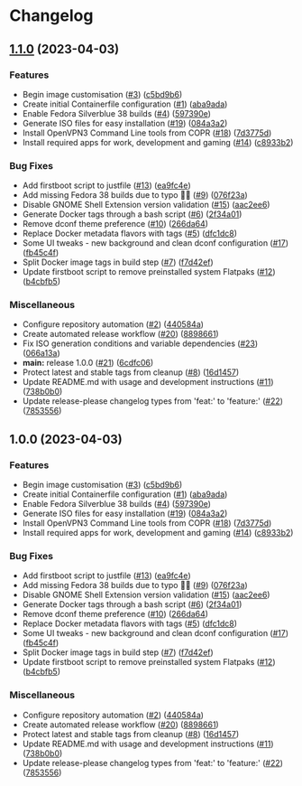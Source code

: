 # Changelog

## [1.1.0](https://github.com/rsturla/immutable-fedora/compare/v1.0.0...v1.1.0) (2023-04-03)


### Features

* Begin image customisation ([#3](https://github.com/rsturla/immutable-fedora/issues/3)) ([c5bd9b6](https://github.com/rsturla/immutable-fedora/commit/c5bd9b61f3279437752a196c070e8f4fb6fdd9e7))
* Create initial Containerfile configuration ([#1](https://github.com/rsturla/immutable-fedora/issues/1)) ([aba9ada](https://github.com/rsturla/immutable-fedora/commit/aba9ada7a7a933545dd00f21cc76a192baeca2eb))
* Enable Fedora Silverblue 38 builds ([#4](https://github.com/rsturla/immutable-fedora/issues/4)) ([597390e](https://github.com/rsturla/immutable-fedora/commit/597390e88c765b4664d74029d909f21d54e47d77))
* Generate ISO files for easy installation ([#19](https://github.com/rsturla/immutable-fedora/issues/19)) ([084a3a2](https://github.com/rsturla/immutable-fedora/commit/084a3a2f58e4812b644fbf9bca598cc90382113a))
* Install OpenVPN3 Command Line tools from COPR ([#18](https://github.com/rsturla/immutable-fedora/issues/18)) ([7d3775d](https://github.com/rsturla/immutable-fedora/commit/7d3775d8c76236092992bcc17e58c2daaaa57808))
* Install required apps for work, development and gaming ([#14](https://github.com/rsturla/immutable-fedora/issues/14)) ([c8933b2](https://github.com/rsturla/immutable-fedora/commit/c8933b20c714b27572dc30d1aba43cd8e5889b11))


### Bug Fixes

* Add firstboot script to justfile ([#13](https://github.com/rsturla/immutable-fedora/issues/13)) ([ea9fc4e](https://github.com/rsturla/immutable-fedora/commit/ea9fc4e962d6b90a05ffef74df0fa9caf9bd936b))
* Add missing Fedora 38 builds due to typo :man_facepalming:  ([#9](https://github.com/rsturla/immutable-fedora/issues/9)) ([076f23a](https://github.com/rsturla/immutable-fedora/commit/076f23ae463597c2a0475eaeb9be998306db48af))
* Disable GNOME Shell Extension version validation ([#15](https://github.com/rsturla/immutable-fedora/issues/15)) ([aac2ee6](https://github.com/rsturla/immutable-fedora/commit/aac2ee614a5bca0b767936690f3141a3606bbdb1))
* Generate Docker tags through a bash script ([#6](https://github.com/rsturla/immutable-fedora/issues/6)) ([2f34a01](https://github.com/rsturla/immutable-fedora/commit/2f34a013b67dbfa997f21828f035dcf77b36fe7c))
* Remove dconf theme preference ([#10](https://github.com/rsturla/immutable-fedora/issues/10)) ([266da64](https://github.com/rsturla/immutable-fedora/commit/266da64d7b9d859adf1ca0341d908b98ea7641e7))
* Replace Docker metadata flavors with tags ([#5](https://github.com/rsturla/immutable-fedora/issues/5)) ([dfc1dc8](https://github.com/rsturla/immutable-fedora/commit/dfc1dc8d2d4892fe9009dc112196ff2012a79e66))
* Some UI tweaks - new background and clean dconf configuration ([#17](https://github.com/rsturla/immutable-fedora/issues/17)) ([fb45c4f](https://github.com/rsturla/immutable-fedora/commit/fb45c4f1db90f2abf405a649195fb5ea8a77a9e4))
* Split Docker image tags in build step ([#7](https://github.com/rsturla/immutable-fedora/issues/7)) ([f7d42ef](https://github.com/rsturla/immutable-fedora/commit/f7d42ef01552fb40c94987952e2b93633a39f0ca))
* Update firstboot script to remove preinstalled system Flatpaks ([#12](https://github.com/rsturla/immutable-fedora/issues/12)) ([b4cbfb5](https://github.com/rsturla/immutable-fedora/commit/b4cbfb5e12e07f2f247fe29658adfa3130e19b43))


### Miscellaneous

* Configure repository automation ([#2](https://github.com/rsturla/immutable-fedora/issues/2)) ([440584a](https://github.com/rsturla/immutable-fedora/commit/440584a59014dffc748b5eac0a182e6a2eeb2636))
* Create automated release workflow ([#20](https://github.com/rsturla/immutable-fedora/issues/20)) ([8898661](https://github.com/rsturla/immutable-fedora/commit/88986618c5e6564c79d9e258a803ded67088c48d))
* Fix ISO generation conditions and variable dependencies ([#23](https://github.com/rsturla/immutable-fedora/issues/23)) ([066a13a](https://github.com/rsturla/immutable-fedora/commit/066a13a6463a728e346b01aaf08eaa4e55eafd19))
* **main:** release 1.0.0 ([#21](https://github.com/rsturla/immutable-fedora/issues/21)) ([6cdfc06](https://github.com/rsturla/immutable-fedora/commit/6cdfc0603b3deecc9b43b2502da41341916f0daf))
* Protect latest and stable tags from cleanup ([#8](https://github.com/rsturla/immutable-fedora/issues/8)) ([16d1457](https://github.com/rsturla/immutable-fedora/commit/16d145747e0f6d8094a07530bd55548fe9ee52ec))
* Update README.md with usage and development instructions ([#11](https://github.com/rsturla/immutable-fedora/issues/11)) ([738b0b0](https://github.com/rsturla/immutable-fedora/commit/738b0b0c3330171a1b22f050cac863d5520ee490))
* Update release-please changelog types from 'feat:' to 'feature:' ([#22](https://github.com/rsturla/immutable-fedora/issues/22)) ([7853556](https://github.com/rsturla/immutable-fedora/commit/7853556f3b4f521f2c8854c8d3b9a086a43753fb))

## 1.0.0 (2023-04-03)


### Features

* Begin image customisation ([#3](https://github.com/rsturla/immutable-fedora/issues/3)) ([c5bd9b6](https://github.com/rsturla/immutable-fedora/commit/c5bd9b61f3279437752a196c070e8f4fb6fdd9e7))
* Create initial Containerfile configuration ([#1](https://github.com/rsturla/immutable-fedora/issues/1)) ([aba9ada](https://github.com/rsturla/immutable-fedora/commit/aba9ada7a7a933545dd00f21cc76a192baeca2eb))
* Enable Fedora Silverblue 38 builds ([#4](https://github.com/rsturla/immutable-fedora/issues/4)) ([597390e](https://github.com/rsturla/immutable-fedora/commit/597390e88c765b4664d74029d909f21d54e47d77))
* Generate ISO files for easy installation ([#19](https://github.com/rsturla/immutable-fedora/issues/19)) ([084a3a2](https://github.com/rsturla/immutable-fedora/commit/084a3a2f58e4812b644fbf9bca598cc90382113a))
* Install OpenVPN3 Command Line tools from COPR ([#18](https://github.com/rsturla/immutable-fedora/issues/18)) ([7d3775d](https://github.com/rsturla/immutable-fedora/commit/7d3775d8c76236092992bcc17e58c2daaaa57808))
* Install required apps for work, development and gaming ([#14](https://github.com/rsturla/immutable-fedora/issues/14)) ([c8933b2](https://github.com/rsturla/immutable-fedora/commit/c8933b20c714b27572dc30d1aba43cd8e5889b11))


### Bug Fixes

* Add firstboot script to justfile ([#13](https://github.com/rsturla/immutable-fedora/issues/13)) ([ea9fc4e](https://github.com/rsturla/immutable-fedora/commit/ea9fc4e962d6b90a05ffef74df0fa9caf9bd936b))
* Add missing Fedora 38 builds due to typo :man_facepalming:  ([#9](https://github.com/rsturla/immutable-fedora/issues/9)) ([076f23a](https://github.com/rsturla/immutable-fedora/commit/076f23ae463597c2a0475eaeb9be998306db48af))
* Disable GNOME Shell Extension version validation ([#15](https://github.com/rsturla/immutable-fedora/issues/15)) ([aac2ee6](https://github.com/rsturla/immutable-fedora/commit/aac2ee614a5bca0b767936690f3141a3606bbdb1))
* Generate Docker tags through a bash script ([#6](https://github.com/rsturla/immutable-fedora/issues/6)) ([2f34a01](https://github.com/rsturla/immutable-fedora/commit/2f34a013b67dbfa997f21828f035dcf77b36fe7c))
* Remove dconf theme preference ([#10](https://github.com/rsturla/immutable-fedora/issues/10)) ([266da64](https://github.com/rsturla/immutable-fedora/commit/266da64d7b9d859adf1ca0341d908b98ea7641e7))
* Replace Docker metadata flavors with tags ([#5](https://github.com/rsturla/immutable-fedora/issues/5)) ([dfc1dc8](https://github.com/rsturla/immutable-fedora/commit/dfc1dc8d2d4892fe9009dc112196ff2012a79e66))
* Some UI tweaks - new background and clean dconf configuration ([#17](https://github.com/rsturla/immutable-fedora/issues/17)) ([fb45c4f](https://github.com/rsturla/immutable-fedora/commit/fb45c4f1db90f2abf405a649195fb5ea8a77a9e4))
* Split Docker image tags in build step ([#7](https://github.com/rsturla/immutable-fedora/issues/7)) ([f7d42ef](https://github.com/rsturla/immutable-fedora/commit/f7d42ef01552fb40c94987952e2b93633a39f0ca))
* Update firstboot script to remove preinstalled system Flatpaks ([#12](https://github.com/rsturla/immutable-fedora/issues/12)) ([b4cbfb5](https://github.com/rsturla/immutable-fedora/commit/b4cbfb5e12e07f2f247fe29658adfa3130e19b43))


### Miscellaneous

* Configure repository automation ([#2](https://github.com/rsturla/immutable-fedora/issues/2)) ([440584a](https://github.com/rsturla/immutable-fedora/commit/440584a59014dffc748b5eac0a182e6a2eeb2636))
* Create automated release workflow ([#20](https://github.com/rsturla/immutable-fedora/issues/20)) ([8898661](https://github.com/rsturla/immutable-fedora/commit/88986618c5e6564c79d9e258a803ded67088c48d))
* Protect latest and stable tags from cleanup ([#8](https://github.com/rsturla/immutable-fedora/issues/8)) ([16d1457](https://github.com/rsturla/immutable-fedora/commit/16d145747e0f6d8094a07530bd55548fe9ee52ec))
* Update README.md with usage and development instructions ([#11](https://github.com/rsturla/immutable-fedora/issues/11)) ([738b0b0](https://github.com/rsturla/immutable-fedora/commit/738b0b0c3330171a1b22f050cac863d5520ee490))
* Update release-please changelog types from 'feat:' to 'feature:' ([#22](https://github.com/rsturla/immutable-fedora/issues/22)) ([7853556](https://github.com/rsturla/immutable-fedora/commit/7853556f3b4f521f2c8854c8d3b9a086a43753fb))
